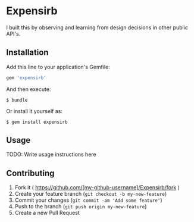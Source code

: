 # Expensirb

I built this by observing and learning from design decisions in other public API's.

## Installation

Add this line to your application's Gemfile:

```ruby
gem 'expensirb'
```

And then execute:

    $ bundle

Or install it yourself as:

    $ gem install expensirb

## Usage

TODO: Write usage instructions here

## Contributing

1. Fork it ( https://github.com/[my-github-username]/Expensirb/fork )
2. Create your feature branch (`git checkout -b my-new-feature`)
3. Commit your changes (`git commit -am 'Add some feature'`)
4. Push to the branch (`git push origin my-new-feature`)
5. Create a new Pull Request
